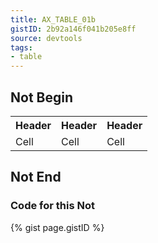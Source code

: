 ```yaml
---
title: AX_TABLE_01b
gistID: 2b92a146f041b205e8ff
source: devtools
tags:
- table
---
```


<h2 aria-describedby="{{ page.gistID }}">Not Begin</h2>
<div class="rendered-not">
<table role="presentation"> 
  <tr>
    <th>Header</th>
    <th>Header</th>
    <th>Header</th>
  </tr>
  <tr>
    <td>Cell</td>
    <td>Cell</td>
    <td>Cell</td>
  </tr>
</table>
</div> <!-- rendered-not -->

<h2 aria-describedby="{{ page.gistID }}">Not End</h2>

<h3 aria-describedby="{{ page.gistID }}">Code for this Not</h3>
{% gist page.gistID %}